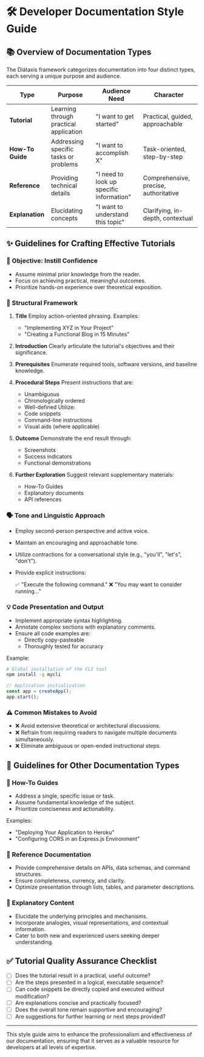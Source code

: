 # 🛠 Developer Documentation Style Guide

## 📚 Overview of Documentation Types

The Diátaxis framework categorizes documentation into four distinct types, each serving a unique purpose and audience.

| Type | Purpose | Audience Need | Character |
|------|---------|---------------|-----------|
| **Tutorial** | Learning through practical application | "I want to get started" | Practical, guided, approachable |
| **How-To Guide** | Addressing specific tasks or problems | "I want to accomplish X" | Task-oriented, step-by-step |
| **Reference** | Providing technical details | "I need to look up specific information" | Comprehensive, precise, authoritative |
| **Explanation** | Elucidating concepts | "I want to understand this topic" | Clarifying, in-depth, contextual |

## ✨ Guidelines for Crafting Effective Tutorials

### 🎯 Objective: Instill Confidence

- Assume minimal prior knowledge from the reader.
- Focus on achieving practical, meaningful outcomes.
- Prioritize hands-on experience over theoretical exposition.

### 📐 Structural Framework

1. **Title**
   Employ action-oriented phrasing.
   Examples:
   - "Implementing XYZ in Your Project"
   - "Creating a Functional Blog in 15 Minutes"

2. **Introduction**
   Clearly articulate the tutorial's objectives and their significance.

3. **Prerequisites**
   Enumerate required tools, software versions, and baseline knowledge.

4. **Procedural Steps**
   Present instructions that are:
   - Unambiguous
   - Chronologically ordered
   - Well-defined
   Utilize:
   - Code snippets
   - Command-line instructions
   - Visual aids (where applicable)

5. **Outcome**
   Demonstrate the end result through:
   - Screenshots
   - Success indicators
   - Functional demonstrations

6. **Further Exploration**
   Suggest relevant supplementary materials:
   - How-To Guides
   - Explanatory documents
   - API references

### 🗣 Tone and Linguistic Approach

- Employ second-person perspective and active voice.
- Maintain an encouraging and approachable tone.
- Utilize contractions for a conversational style (e.g., "you'll", "let's", "don't").
- Provide explicit instructions:
  
  ✅ "Execute the following command."
  ❌ "You may want to consider running..."

### 💡 Code Presentation and Output

- Implement appropriate syntax highlighting.
- Annotate complex sections with explanatory comments.
- Ensure all code examples are:
  - Directly copy-pasteable
  - Thoroughly tested for accuracy

Example:

```bash
# Global installation of the CLI tool
npm install -g mycli
```

```javascript
// Application initialization
const app = createApp();
app.start();
```

### ⚠️ Common Mistakes to Avoid

- ❌ Avoid extensive theoretical or architectural discussions.
- ❌ Refrain from requiring readers to navigate multiple documents simultaneously.
- ❌ Eliminate ambiguous or open-ended instructional steps.

## 🧭 Guidelines for Other Documentation Types

### 📌 How-To Guides

- Address a single, specific issue or task.
- Assume fundamental knowledge of the subject.
- Prioritize conciseness and actionability.

Examples:
- "Deploying Your Application to Heroku"
- "Configuring CORS in an Express.js Environment"

### 🧾 Reference Documentation

- Provide comprehensive details on APIs, data schemas, and command structures.
- Ensure completeness, currency, and clarity.
- Optimize presentation through lists, tables, and parameter descriptions.

### 📖 Explanatory Content

- Elucidate the underlying principles and mechanisms.
- Incorporate analogies, visual representations, and contextual information.
- Cater to both new and experienced users seeking deeper understanding.

## ✅ Tutorial Quality Assurance Checklist

- [ ] Does the tutorial result in a practical, useful outcome?
- [ ] Are the steps presented in a logical, executable sequence?
- [ ] Can code snippets be directly copied and executed without modification?
- [ ] Are explanations concise and practically focused?
- [ ] Does the overall tone remain supportive and encouraging?
- [ ] Are suggestions for further learning or next steps provided?

---

This style guide aims to enhance the professionalism and effectiveness of our documentation, ensuring that it serves as a valuable resource for developers at all levels of expertise.
